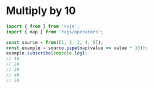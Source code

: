 
# Multiply by 10



```typescript 
import { from } from 'rxjs';
import { map } from 'rxjs/operators';

const source = from([1, 2, 3, 4, 5]);
const example = source.pipe(map(value => value * 10));
example.subscribe(console.log);
// 10
// 20
// 30
// 40
// 50
```
